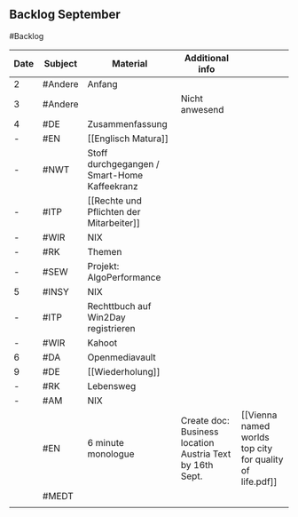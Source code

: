 ## Backlog September
#Backlog

| Date | Subject | Material                                     | Additional info                                          |                                                          |
| ---- | ------- | -------------------------------------------- | -------------------------------------------------------- | -------------------------------------------------------- |
| 2    | #Andere | Anfang                                       |                                                          |                                                          |
| 3    | #Andere |                                              | Nicht anwesend                                           |                                                          |
| 4    | #DE     | Zusammenfassung                              |                                                          |                                                          |
| -    | #EN     | [[Englisch Matura]]                          |                                                          |                                                          |
| -    | #NWT    | Stoff durchgegangen / Smart-Home Kaffeekranz |                                                          |                                                          |
| -    | #ITP    | [[Rechte und Pflichten der Mitarbeiter]]     |                                                          |                                                          |
| -    | #WIR    | NIX                                          |                                                          |                                                          |
| -    | #RK     | Themen                                       |                                                          |                                                          |
| -    | #SEW    | Projekt: AlgoPerformance                     |                                                          |                                                          |
| 5    | #INSY   | NIX                                          |                                                          |                                                          |
| -    | #ITP    | Rechttbuch auf Win2Day registrieren          |                                                          |                                                          |
| -    | #WIR    | Kahoot                                       |                                                          |                                                          |
| 6    | #DA     | Openmediavault                               |                                                          |                                                          |
| 9    | #DE     | [[Wiederholung]]                             |                                                          |                                                          |
| -    | #RK     | Lebensweg                                    |                                                          |                                                          |
| -    | #AM     | NIX                                          |                                                          |                                                          |
|      | #EN     | 6 minute monologue                           | Create doc: Business location Austria Text by 16th Sept. | [[Vienna named worlds top city for quality of life.pdf]] |
|      | #MEDT   |                                              |                                                          |                                                          |
|      |         |                                              |                                                          |                                                          |
